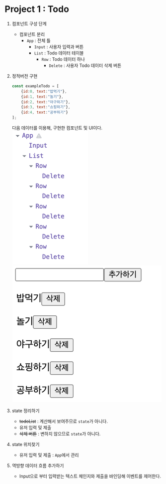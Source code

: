 # Project 1 : Todo

1. 컴포넌트 구성 단계
    * 컴포넌트 분리
        * `App` : 전체 틀
            * `Input` : 사용자 입력과 버튼
            * `List` : Todo 데이터 테이블
                * `Row` : Todo 데이터 하나
                    * `Delete` : 사용자 Todo 데이터 삭제 버튼

2. 정적버전 구현
    ```js
    const exampleTodo = [
        {id:0, text:"밥먹기"},
        {id:1, text:"놀기"},
        {id:2, text:"야구하기"},
        {id:3, text:"쇼핑하기"},
        {id:4, text:"공부하기"}
    ];
    ```
    다음 데이터를 이용해, 구현한 컴포넌트 및 UI이다.
    ![2. Component](./component.png)
    ![2. 정적구현](./%EC%A0%95%EC%A0%81%EA%B5%AC%ED%98%84.png)

3. state 정리하기
    * ~~todoList~~ : 계산해서 보여주므로 `state`가 아니다.
    * 유저 입력 및 제출
    * ~~삭제 버튼~~ : 변하지 않으므로 `state`가 아니다.

4. state 위치찾기
    * 유저 입력 및 제출 : `App`에서 관리
    
5. 역방향 데이터 흐름 추가하기
    * Input으로 부터 입력받는 텍스트 체인지와 제출을 바인딩해 이벤트를 제어한다.

